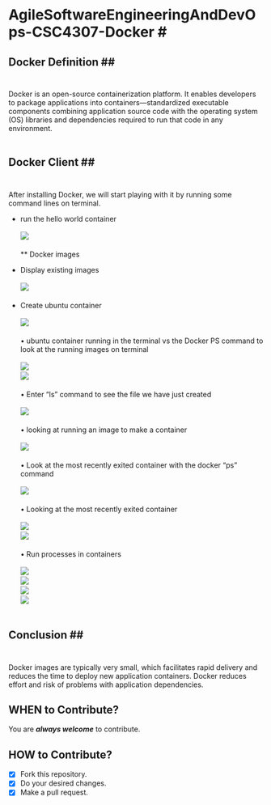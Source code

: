 # AgileSoftwareEngineeringAndDevOps-CSC4307-Docker # <br />
## Docker Definition ## <br /><br />
Docker is an open-source containerization platform. It enables developers to package applications into containers—standardized executable components combining application source code with the operating system (OS) libraries and dependencies required to run that code in any environment. <br /> <br />

## Docker Client ## <br /><br />
After installing Docker, we will start playing with it by running some command lines on terminal. <br />
* run the hello world container <br /><br />
![](Screenshots/Picture1.png) <br /><br />
** Docker images
- Display existing images <br /><br />
![](Screenshots/Picture2.png) <br /><br />
- Create ubuntu container <br /><br />
![](Screenshots/Picture3.png) <br /><br />
•	ubuntu container running in the terminal vs the Docker PS command to look at the running images on terminal <br /><br />
![](Screenshots/Picture4.png) <br />
![](Screenshots/Picture5.png) <br /><br />
•	Enter “ls” command to see the file we have just created <br /><br />
![](Screenshots/Picture6.png) <br /><br />
•	looking at running an image to make a container <br /><br />
![](Screenshots/Picture7.png) <br /><br />
•	Look at the most recently exited container with the docker “ps” command <br /><br />
![](Screenshots/Picture8.png) <br /><br />
•	Looking at the most recently exited container <br /><br />
![](Screenshots/Picture9.png) <br />
![](Screenshots/Picture10.png) <br /><br />
•	Run processes in containers <br /><br />
![](Screenshots/Picture11.png) <br />
![](Screenshots/Picture12.png) <br />
![](Screenshots/Picture13.png) <br />
![](Screenshots/Picture14.png) <br /><br />

## Conclusion ## <br /><br />
Docker images are typically very small, which facilitates rapid delivery and reduces the time to deploy new application containers. Docker reduces effort and risk of problems with application dependencies. <br />

## WHEN to Contribute? ##
You are ***always welcome*** to contribute.

## HOW to Contribute? ##
- [x] Fork this repository.
- [x] Do your desired changes.
- [x] Make a pull request.
